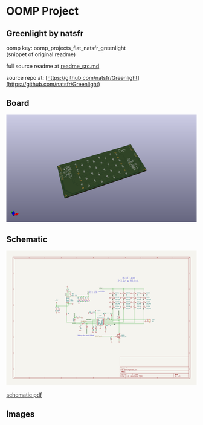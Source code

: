 # OOMP Project  
## Greenlight  by natsfr  
  
oomp key: oomp_projects_flat_natsfr_greenlight  
(snippet of original readme)  
  
  
  full source readme at [readme_src.md](readme_src.md)  
  
source repo at: [https://github.com/natsfr/Greenlight](https://github.com/natsfr/Greenlight)  
## Board  
  
[![working_3d.png](working_3d_600.png)](working_3d.png)  
## Schematic  
  
[![working_schematic.png](working_schematic_600.png)](working_schematic.png)  
  
[schematic pdf](working_schematic.pdf)  
## Images  
